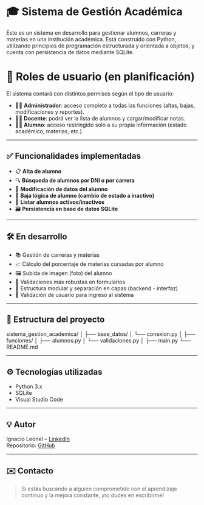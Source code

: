 # 🎓 Sistema de Gestión Académica

Este es un sistema en desarrollo para gestionar alumnos, carreras y materias en una institución académica. Está construido con Python, utilizando principios de programación estructurada y orientada a objetos, y cuenta con persistencia de datos mediante SQLite.

# 👥 Roles de usuario (en planificación)

El sistema contará con distintos permisos según el tipo de usuario:

- 👨‍💼 **Administrador**: acceso completo a todas las funciones (altas, bajas, modificaciones y reportes).
- 👩‍🏫 **Docente**: podrá ver la lista de alumnos y cargar/modificar notas.
- 👨‍🎓 **Alumno**: acceso restringido solo a su propia información (estado académico, materias, etc.).

---

## ✅ Funcionalidades implementadas

- 📋 **Alta de alumno**
- 🔍 **Búsqueda de alumnos por DNI o por carrera**
- 🔄 **Modificación de datos del alumno**
- 🚫 **Baja lógica de alumno (cambio de estado a inactivo)**
- 🧾 **Listar alumnos activos/inactivos**
- 🗃️ **Persistencia en base de datos SQLite**

---

## 🛠️ En desarrollo

- 📚 Gestión de carreras y materias
- 📈 Cálculo del porcentaje de materias cursadas por alumno
- 🖼️ Subida de imagen (foto) del alumno
- 🧪 Validaciones más robustas en formularios
- 🧱 Estructura modular y separación en capas (backend - interfaz)
- 🔐 Validación de usuario para ingreso al sistema

---

## 📂 Estructura del proyecto
sistema_gestion_academica/
│
├── base_datos/
│ └── conexion.py
│
├── funciones/
│ ├── alumnos.py
│ └── validaciones.py
│
├── main.py
└── README.md




---

## ⚙️ Tecnologías utilizadas

- Python 3.x
- SQLite
- Visual Studio Code

---

## 💡 Autor

Ignacio Leonel – [LinkedIn](https://www.linkedin.com/in/ignacio-leonel/)  
Repositorio: [GitHub](https://github.com/ignacio-leonel/sistema_gestion_academica)

---

## ✉️ Contacto

> Si estás buscando a alguien comprometido con el aprendizaje continuo y la mejora constante, ¡no dudes en escribirme!

